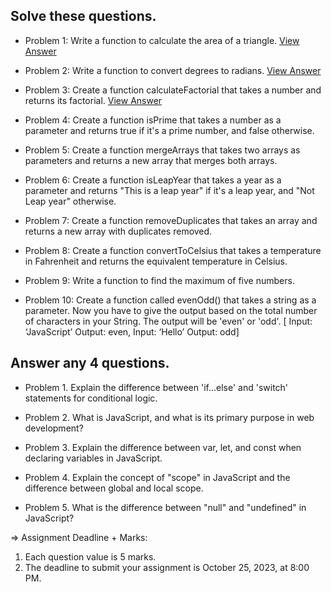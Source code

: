 ## Solve these questions.

- Problem 1: Write a function to calculate the area of a triangle. [View Answer](https://github.com/nayemspecial/wordpress-support-engineer/blob/main/parts/js-assignment/01.area-of-a-triangle.md)

- Problem 2: Write a function to convert degrees to radians. [View Answer](https://github.com/nayemspecial/wordpress-support-engineer/blob/main/parts/js-assignment/02.degree-to-redian.md)
 
- Problem 3: Create a function calculateFactorial that takes a number and returns its factorial. [View Answer]()

- Problem 4: Create a function isPrime that takes a number as a parameter and returns true if it's a prime number, and false otherwise.

- Problem 5: Create a function mergeArrays that takes two arrays as parameters and returns a new array that merges both arrays.

- Problem 6: Create a function isLeapYear that takes a year as a parameter and returns "This is a leap year" if it's a leap year, and "Not Leap year" otherwise.

- Problem 7: Create a function removeDuplicates that takes an array and returns a new array with duplicates removed.

- Problem 8: Create a function convertToCelsius that takes a temperature in Fahrenheit and returns the equivalent temperature in Celsius.

- Problem 9: Write a function to find the maximum of five numbers.

- Problem 10: Create a function called evenOdd() that takes a string as a parameter. Now you have to give the output based on the total number of characters in your String. The output will be 'even' or 'odd'. [ Input: ‘JavaScript’ Output: even, Input: ‘Hello’ Output: odd]




## Answer any 4 questions.

- Problem 1. Explain the difference between 'if...else' and 'switch' statements for conditional logic.

- Problem 2. What is JavaScript, and what is its primary purpose in web development?

- Problem 3. Explain the difference between var, let, and const when declaring variables in JavaScript.

- Problem 4. Explain the concept of "scope" in JavaScript and the difference between global and local scope.

- Problem 5. What is the difference between "null" and "undefined" in JavaScript?



=> Assignment Deadline + Marks:
1. Each question value is 5 marks.
2. The deadline to submit your assignment is October 25, 2023, at 8:00 PM.

